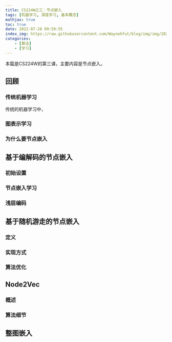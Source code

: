 ```yaml
---
title: CS224W之三：节点嵌入
tags: [机器学习, 深度学习, 基本概念]
mathjax: true
toc: true
date: 2022-07-28 09:59:55
index_img: https://raw.githubusercontent.com/Waynehfut/blog/img/img/20220722161751.png
categories:
    - [算法]
    - [学习]
---
```


本篇是CS224W的第三课，主要内容是节点嵌入。
<!-- more -->

## 回顾

### 传统机器学习
传统的机器学习中，
### 图表示学习

### 为什么要节点嵌入

## 基于编解码的节点嵌入

### 初始设置

### 节点嵌入学习

### 浅层编码

## 基于随机游走的节点嵌入

### 定义

### 实现方式

### 算法优化

## Node2Vec

### 概述

### 算法细节

## 整图嵌入
